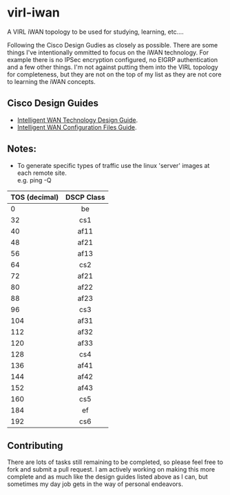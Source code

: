 # virl-iwan

A VIRL iWAN topology to be used for studying, learning, etc....

Following the Cisco Design Gudies as closely as possible.  There are some things I've intentionally ommitted to focus on the iWAN technology.  For example there is no IPSec encryption configured, no EIGRP authentication and a few other things.  I'm not against putting them into the VIRL topology for completeness, but they are not on the top of my list as they are not core to learning the iWAN concepts.

## Cisco Design Guides
 
 * [Intelligent WAN Technology Design Guide](http://www.cisco.com/c/dam/en/us/td/docs/solutions/CVD/Feb2016/CVD-IWANDesignGuide-FEB16.pdf).
 * [Intelligent WAN Configuration Files Guide](http://www.cisco.com/c/dam/en/us/td/docs/solutions/CVD/Feb2016/CVD-IWANConfigurationFilesGuide-FEB16.pdf).

## Notes:

* To generate specific types of traffic use the linux 'server' images at each remote site.  
	e.g. ping -Q <TOS> <host>


| TOS (decimal) | DSCP Class    |
| ------------- |:-------------:|
| 0 			| be 			|
| 32			| cs1			|
| 40			| af11			|
| 48			| af21 			|
| 56			| af13 			|
| 64			| cs2 			|
| 72			| af21			|
| 80			| af22			|
| 88			| af23 			|
| 96			| cs3 			|
| 104			| af31 			|
| 112			| af32 			|
| 120			| af33 			|
| 128			| cs4 			|
| 136			| af41 			|
| 144			| af42 			|
| 152			| af43 			|
| 160			| cs5 			|
| 184			| ef 			|
| 192			| cs6 			|

##  Contributing

There are lots of tasks still remaining to be completed, so please feel free to fork and submit a pull request.  I am actively working on making this more complete and as much like the design guides listed above as I can, but sometimes my day job gets in the way of personal endeavors.  

